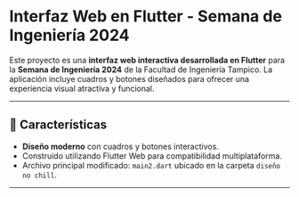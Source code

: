 # Interfaz Web en Flutter - Semana de Ingeniería 2024

Este proyecto es una **interfaz web interactiva desarrollada en Flutter** para la **Semana de Ingeniería 2024** de la Facultad de Ingeniería Tampico. La aplicación incluye cuadros y botones diseñados para ofrecer una experiencia visual atractiva y funcional.

---

## 🚀 Características

- **Diseño moderno** con cuadros y botones interactivos.
- Construido utilizando Flutter Web para compatibilidad multiplataforma.
- Archivo principal modificado: `main2.dart` ubicado en la carpeta `diseño no chill`.

---
